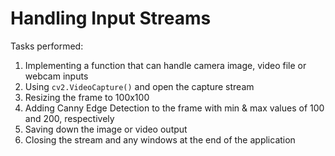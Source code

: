 # Handling Input Streams

Tasks performed:

1. Implementing a function that can handle camera image, video file or webcam inputs
2. Using `cv2.VideoCapture()` and open the capture stream
3. Resizing the frame to 100x100
4. Adding Canny Edge Detection to the frame with min & max values of 100 and 200, respectively
5. Saving down the image or video output
6. Closing the stream and any windows at the end of the application

